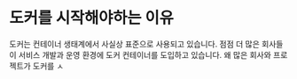 # 도커를 시작해야하는 이유

도커는 컨테이너 생태계에서 사실상 표준으로 사용되고 있습니다. 점점 더 많은 회사들이 서비스 개발과 운영 환경에 도커 컨테이너를 도입하고 있습니다. 왜 많은 회사와 프로젝트가 도커를 ㅅ
<!--stackedit_data:
eyJoaXN0b3J5IjpbMTQ5MDI2MjIzNF19
-->